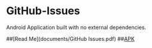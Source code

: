 # GitHub-Issues
Android Application built with no external dependencies.

##[Read Me](documents/GitHub Issues.pdf)
##[APK](documents/app-debug.apk)
